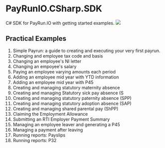 # PayRunIO.CSharp.SDK
C# SDK for PayRun.IO with getting started examples.
<a href="#">
<img src="http://build.cmpsoftware.co.uk/app/rest/builds/buildType:(id:PayRunIO_CSharpSdk)/statusIcon"/>
</a>
## Practical Examples
1. Simple Payrun: a guide to creating and executing your very first payrun.
2. Changing and employee tax code and basis
3. Changing an employee's NI letter
4. Changing an empoyee's salary
5. Paying an employee varying amounts each period
6. Adding an employee mid year with YTD information
7. Adding an employee mid year with P45
8. Creating and managing statutory maternity absence
9. Creating and managing Statutory sick pay absence (S
10. Creating and managing statutory paternity absence (SPP)
11. Creating and managing statutory adoption absence (SAP)
12. Creating and managing shared parental pay (ShPP)
13. Claiming the Employment Allowance
14. Submitting an RTI Employer Payment Summary
15. Managing an employee leaver and generating a P45
16. Managing a payment after leaving
17. Running reports: Payslips
18. Running reports: P32

